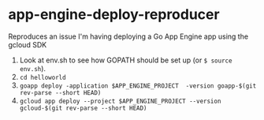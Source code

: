 # app-engine-deploy-reproducer
Reproduces an issue I'm having deploying a Go App Engine app using the gcloud SDK

1. Look at env.sh to see how GOPATH should be set up (or `$ source env.sh`).  
2. `cd helloworld`
3. `goapp deploy -application $APP_ENGINE_PROJECT  -version goapp-$(git rev-parse --short HEAD)`
4. `gcloud app deploy --project $APP_ENGINE_PROJECT --version gcloud-$(git rev-parse --short HEAD)`
